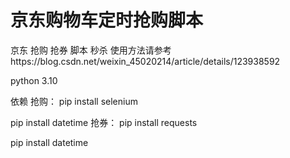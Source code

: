 # 京东购物车定时抢购脚本
京东 抢购 抢券 脚本 秒杀
使用方法请参考https://blog.csdn.net/weixin_45020214/article/details/123938592

python 3.10

依赖
抢购：
pip install selenium

pip install datetime
抢券：
pip install requests

pip install datetime
